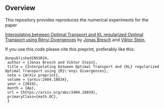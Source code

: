 Overview
---------------------------
This repository provides reproduces the numerical experiments for the paper

[Interpolating between Optimal Transport and KL regularized Optimal Transport using Rényi Divergences](https://arxiv.org/abs/2404.18834) by [Jonas Bresch](https://www.user.tu-berlin.de/jonasbresch/) and [Viktor Stein](https://viktorajstein.github.io/),

If you use this code please cite this preprint, preferably like this:
```
@unpublished{NSSR24,
 author = {Jonas Bresch and Viktor Stein},
 title = {Interpolating between Optimal Transport and {KL} regularized Optimal Transport using {R}\'enyi Divergences},
 note = {ArXiv preprint},
 volume = {arXiv:2404.18834},
 year = {2024},
 month = {Ap},
 url = {https://arxiv.org/abs/2404.18834},
 primaryClass={math.OC},
 }
```
